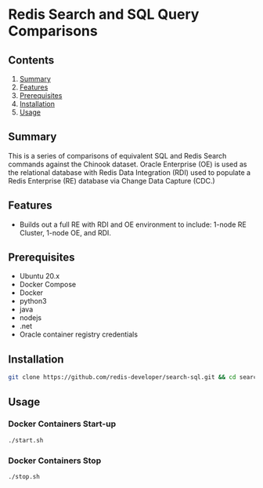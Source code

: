 # Redis Search and SQL Query Comparisons  

## Contents
1.  [Summary](#summary)
2.  [Features](#features)
3.  [Prerequisites](#prerequisites)
4.  [Installation](#installation)
5.  [Usage](#usage)

## Summary <a name="summary"></a>
This is a series of comparisons of equivalent SQL and Redis Search commands against the Chinook dataset.  Oracle Enterprise (OE) is used as the relational database with Redis Data Integration (RDI) used to populate a Redis Enterprise (RE) database via Change Data Capture (CDC.)

## Features <a name="features"></a>
- Builds out a full RE with RDI and OE environment to include:  1-node RE Cluster, 1-node OE, and RDI.

## Prerequisites <a name="prerequisites"></a>
- Ubuntu 20.x
- Docker Compose
- Docker
- python3
- java
- nodejs
- .net
- Oracle container registry credentials

## Installation <a name="installation"></a>
```bash
git clone https://github.com/redis-developer/search-sql.git && cd search-sql
```

## Usage <a name="usage"></a>
### Docker Containers Start-up
```bash
./start.sh
```
### Docker Containers Stop
```bash
./stop.sh
```